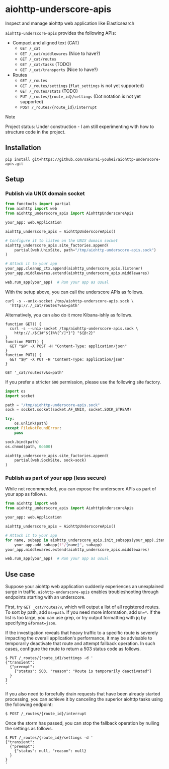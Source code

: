 # aiohttp-underscore-apis
Inspect and manage aiohttp web application like Elasticsearch

`aiohttp-underscore-apis` provides the following APIs:

- Compact and aligned text (CAT)
    - `GET /_cat`
    - `GET /_cat/middlewares` (Nice to have?)
    - `GET /_cat/routes`
    - `GET /_cat/tasks` (TODO)
    - `GET /_cat/transports` (Nice to have?)
- Routes
    - `GET /_routes`
    - `GET /_routes/settings` (`flat_settings` is not yet supported)
    - `GET /_routes/stats` (TODO)
    - `PUT /_routes/{route_id}/settings` (Dot notation is not yet supported)
    - `POST /_routes/{route_id}/interrupt`

> [!NOTE]
> Project status: Under construction - I am still experimenting with how to structure code in the project.

## Installation

```shell
pip install git+https://github.com/sakurai-youhei/aiohttp-underscore-apis.git
```

## Setup

### Publish via UNIX domain socket

```python
from functools import partial
from aiohttp import web
from aiohttp_underscore_apis import AiohttpUnderscoreApis

your_app: web.Application

aiohttp_underscore_apis = AiohttpUnderscoreApis()

# Configure it to listen on the UNIX domain socket
aiohttp_underscore_apis.site_factories.append(
    partial(web.UnixSite, path="/tmp/aiohttp-underscore-apis.sock")
)

# Attach it to your app
your_app.cleanup_ctx.append(aiohttp_underscore_apis.listener)
your_app.middlewares.extend(aiohttp_underscore_apis.middlewares)

web.run_app(your_app)  # Run your app as usual
```

With the setup above, you can call the underscore APIs as follows.

```shell
curl -s --unix-socket /tmp/aiohttp-underscore-apis.sock \
  'http://./_cat/routes?v&s=path'
```

Alternatively, you can also do it more Kibana-ishly as follows.

```shell
function GET() {
  curl -s --unix-socket /tmp/aiohttp-underscore-apis.sock \
    http://./${1#"${1%%[^/]*}"} "${@:2}"
}
function POST() {
  GET "$@" -X POST -H "Content-Type: application/json"
}
function PUT() {
  GET "$@" -X PUT -H "Content-Type: application/json"
}

GET '_cat/routes?v&s=path'
```

If you prefer a stricter `600` permission, please use the following site factory.

```python
import os
import socket

path = "/tmp/aiohttp-underscore-apis.sock"
sock = socket.socket(socket.AF_UNIX, socket.SOCK_STREAM)

try:
    os.unlink(path)
except FileNotFoundError:
    pass

sock.bind(path)
os.chmod(path, 0o600)

aiohttp_underscore_apis.site_factories.append(
    partial(web.SockSite, sock=sock)
)
```

### Publish as part of your app (less secure)

While not recommended, you can expose the underscore APIs as part of your app as follows.

```python
from aiohttp import web
from aiohttp_underscore_apis import AiohttpUnderscoreApis

your_app: web.Application

aiohttp_underscore_apis = AiohttpUnderscoreApis()

# Attach it to your app
for name, subapp in aiohttp_underscore_apis.init_subapps(your_app).items():
    your_app.add_subapp(f"/{name}", subapp)
your_app.middlewares.extend(aiohttp_underscore_apis.middlewares)

web.run_app(your_app)  # Run your app as usual
```

## Use case

Suppose your aiohttp web application suddenly experiences an unexplained surge in traffic.
`aiohttp-underscore-apis` enables troubleshooting through endpoints starting with an underscore.

First, try `GET _cat/routes?v`, which will output a list of all registered routes.
To sort by path, add `&s=path`. If you need more information, add `&h=*`.
If the list is too large, you can use grep, or try output formatting with jq by specifying `&format=json`.

If the investigation reveals that heavy traffic to a specific route is severely impacting
the overall application's performance, it may be advisable to temporarily deactivate that
route and attempt fallback operation. In such cases, configure the route to return a 503
status code as follows.

```shell
$ PUT /_routes/{route_id}/settings -d '
{"transient":
  {"preempt":
    {"status": 503, "reason": "Route is temporarily deactivated"}
  }
}
'
```

If you also need to forcefully drain requests that have been already started processing,
you can achieve it by canceling the superior aiohttp tasks using the following endpoint:

```shell
$ POST /_routes/{route_id}/interrupt
```

Once the storm has passed, you can stop the fallback operation by nulling the settings
as follows.

```shell
$ PUT /_routes/{route_id}/settings -d '
{"transient":
  {"preempt":
    {"status": null, "reason": null}
  }
}
'
```

